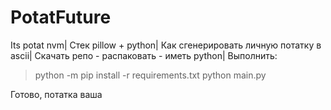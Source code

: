 # PotatFuture
Its potat nvm|
Стек pillow + python|
Как сгенерировать личную потатку в ascii|
Скачать репо - распаковать - иметь python|
Выполнить:
> python -m pip install -r requirements.txt
> python main.py

Готово, потатка ваша

